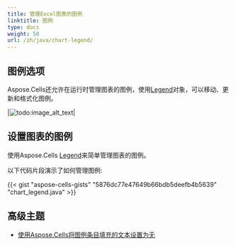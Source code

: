 ```yaml
---
title: 管理Excel图表的图例
linktitle: 图例
type: docs
weight: 50
url: /zh/java/chart-legend/
---
```


## **图例选项**
Aspose.Cells还允许在运行时管理图表的图例，使用[Legend](https://reference.aspose.com/cells/java/com.aspose.cells/Legend)对象，可以移动、更新和格式化图例。

|![todo:image_alt_text](chart_legend.png)|

## **设置图表的图例**
使用Aspose.Cells [Legend](https://reference.aspose.com/cells/java/com.aspose.cells/Legend)来简单管理图表的图例。

以下代码片段演示了如何管理图例:


{{< gist "aspose-cells-gists" "5876dc77e47649b66bdb5deefb4b5639" "chart_legend.java" >}}

## **高级主题**
- [使用Aspose.Cells将图例条目填充的文本设置为无](/cells/zh/java/set-text-of-chart-legend-entry-fill-to-none-using-aspose-cells/)
